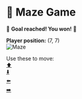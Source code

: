 # 🧩 Maze Game  
🏁 **Goal reached! You won!** 🏁

**Player position:** (7, 7)  
![Maze](https://recognize-instructor-criteria-other.trycloudflare.com/images/pos_7_7.png?t=1760503416358)

Use these to move:  
[⬆️](https://recognize-instructor-criteria-other.trycloudflare.com/move/7_7_w)  
[⬇️](https://recognize-instructor-criteria-other.trycloudflare.com/move/7_7_s)  
[⬅️](https://recognize-instructor-criteria-other.trycloudflare.com/move/7_7_a)  
[➡️](https://recognize-instructor-criteria-other.trycloudflare.com/move/7_7_d)
